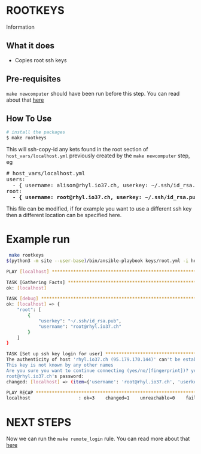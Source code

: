 # ROOTKEYS

Information

## What it does

* Copies root ssh keys

## Pre-requisites

`make newcomputer` should have been run before this step. You can read about that [here](NEWCOMPUTER.md)

## How To Use

```bash
# install the packages
$ make rootkeys
```

This will ssh-copy-id any kets found in the root section of `host_vars/localhost.yml` previously created by the `make newcomputer` step, eg

<pre>
# host_vars/localhost.yml
users:
  - { username: alison@rhyl.io37.ch, userkey: ~/.ssh/id_rsa.pub }
root:
  <b>- { username: root@rhyl.io37.ch, userkey: ~/.ssh/id_rsa.pub }</b>
</pre>

This file can be modified, if for example you want to use a different ssh key then a different location can be specified here.

# Example run

```bash
 make rootkeys
$(python3 -m site --user-base)/bin/ansible-playbook keys/root.yml -i hosts  -e "ansible_user=root"

PLAY [localhost] **********************************************************************************************************************

TASK [Gathering Facts] ****************************************************************************************************************
ok: [localhost]

TASK [debug] **************************************************************************************************************************
ok: [localhost] => {
    "root": [
        {
            "userkey": "~/.ssh/id_rsa.pub",
            "username": "root@rhyl.io37.ch"
        }
    ]
}

TASK [Set up ssh key login for user] **************************************************************************************************
The authenticity of host 'rhyl.io37.ch (95.179.170.144)' can't be established.
This key is not known by any other names
Are you sure you want to continue connecting (yes/no/[fingerprint])? yes
root@rhyl.io37.ch's password:
changed: [localhost] => (item={'username': 'root@rhyl.io37.ch', 'userkey': '~/.ssh/id_rsa.pub'})

PLAY RECAP ****************************************************************************************************************************
localhost                  : ok=3    changed=1    unreachable=0    failed=0    skipped=0    rescued=0    ignored=0
```

# NEXT STEPS

Now we can run the `make remote_login` rule. You can read more about that [here](REMOTE_LOGIN.md)
